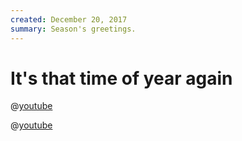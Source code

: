 ```yaml
---
created: December 20, 2017
summary: Season's greetings.
---
```


# It's that time of year again

@[youtube](https://www.youtube.com/embed/eGukj0g5gqY)

@[youtube](https://www.youtube.com/embed/OQ5rI461KNE)
